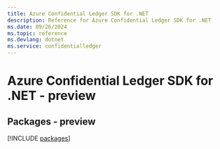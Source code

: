 ```yaml
---
title: Azure Confidential Ledger SDK for .NET
description: Reference for Azure Confidential Ledger SDK for .NET
ms.date: 09/26/2024
ms.topic: reference
ms.devlang: dotnet
ms.service: confidentialledger
---
```

# Azure Confidential Ledger SDK for .NET - preview
## Packages - preview
[!INCLUDE [packages](confidential-ledger-index.md)]